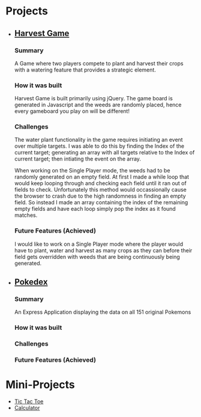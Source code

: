# Projects
<ul>
  <li><h2><a href="/Projects/Harvest_Game">Harvest Game</a></h2>
    <h3>Summary</h3>
  <p>A Game where two players compete to plant and harvest their crops with a watering feature that provides a strategic element.</p>
    <h3>How it was built</h3>
    <p>Harvest Game is built primarily using jQuery. The game board is generated in Javascript and the weeds are randomly placed, hence every gameboard you play on will be different!</p>
    <h3>Challenges</h3>
    <p>The water plant functionality in the game requires initiating an event over multiple targets. I was able to do this by finding the Index of the current target; generating an array with all targets relative to the Index of current target; then intiating the event on the array.</p>
    <p>When working on the Single Player mode, the weeds had to be randomly generated on an empty field. At first I made a while loop that would keep looping through and checking each field until it ran out of fields to check. Unfortunately this method would occassionally cause the browser to crash due to the high randomness in finding an empty field. So instead I made an array containing the index of the remaining empty fields and have each loop simply pop the index as it found matches.</p>
    <h3>Future Features (Achieved)</h3>
    <p>I would like to work on a Single Player mode where the player would have to plant, water and harvest as many crops as they can before their field gets overridden with weeds that are being continuously being generated.</p>
  </li>
  <li><h2><a href="https://protected-tor-29059.herokuapp.com/pokedex/">Pokedex</a></h2>
    <h3>Summary</h3>
  <p>An Express Application displaying the data on all 151 original Pokemons</p>
    <h3>How it was built</h3>
    <p></p>
    <h3>Challenges</h3>
    <p></p>
    <p></p>
    <h3>Future Features (Achieved)</h3>
    <p></p>
  </li>
</ul>

# Mini-Projects
<ul>
  <li><a href="/tic_tac_toe">Tic Tac Toe</a></li>
  <li><a href="/calculator">Calculator</a></li>
</ul>

